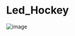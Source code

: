 # Led_Hockey

![image](https://user-images.githubusercontent.com/86321847/213888512-53646fa7-e285-4380-ad86-6d5ee656bbc5.png)

